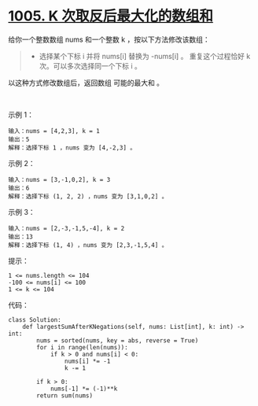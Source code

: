 # [1005. K 次取反后最大化的数组和](https://leetcode-cn.com/problems/maximize-sum-of-array-after-k-negations/)

给你一个整数数组 nums 和一个整数 k ，按以下方法修改该数组：

>- 选择某个下标 i 并将 nums[i] 替换为 -nums[i] 。
重复这个过程恰好 k 次。可以多次选择同一个下标 i 。

以这种方式修改数组后，返回数组 可能的最大和 。

 

示例 1：
```
输入：nums = [4,2,3], k = 1
输出：5
解释：选择下标 1 ，nums 变为 [4,-2,3] 。
```
示例 2：
```
输入：nums = [3,-1,0,2], k = 3
输出：6
解释：选择下标 (1, 2, 2) ，nums 变为 [3,1,0,2] 。
```
示例 3：
```
输入：nums = [2,-3,-1,5,-4], k = 2
输出：13
解释：选择下标 (1, 4) ，nums 变为 [2,3,-1,5,4] 。
```

提示：
```
1 <= nums.length <= 104
-100 <= nums[i] <= 100
1 <= k <= 104
```

代码：
```python3
class Solution:
    def largestSumAfterKNegations(self, nums: List[int], k: int) -> int:
        nums = sorted(nums, key = abs, reverse = True)
        for i in range(len(nums)):
            if k > 0 and nums[i] < 0:
                nums[i] *= -1
                k -= 1
        
        if k > 0:
            nums[-1] *= (-1)**k
        return sum(nums)
```